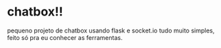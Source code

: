 # chatbox!!

pequeno projeto de chatbox usando flask e socket.io
tudo muito simples, feito só pra eu conhecer as ferramentas.